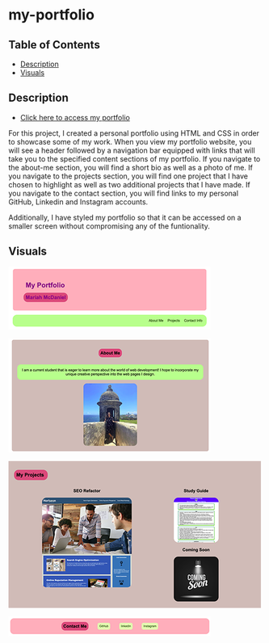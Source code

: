 # my-portfolio

## Table of Contents
- [Description](#Description)
- [Visuals](#Visuals)

## Description
- [Click here to access my portfolio](https://mariahmcdaniel.github.io/my-portfolio/)

For this project, I created a personal portfolio using HTML and CSS in order to showcase some of my work. When you view my portfolio website, you will see a header followed by a navigation bar equipped with links that will take you to the specified content sections of my portfolio. If you navigate to the about-me section, you will find a short bio as well as a photo of me. If you navigate to the projects section, you will find one project that I have chosen to highlight as well as two additional projects that I have made. If you navigate to the contact section, you will find links to my personal GitHub, Linkedin and Instagram accounts.

Additionally, I have styled my portfolio so that it can be accessed on a smaller screen without compromising any of the funtionality.

## Visuals
![Header and Nav preview](assets/images/headerandnav.png)

![About me Preview](assets/images/aboutme.png)

![Projects Preview](assets/images/projects.png)

![Contact Preview](assets/images/footer.png)


